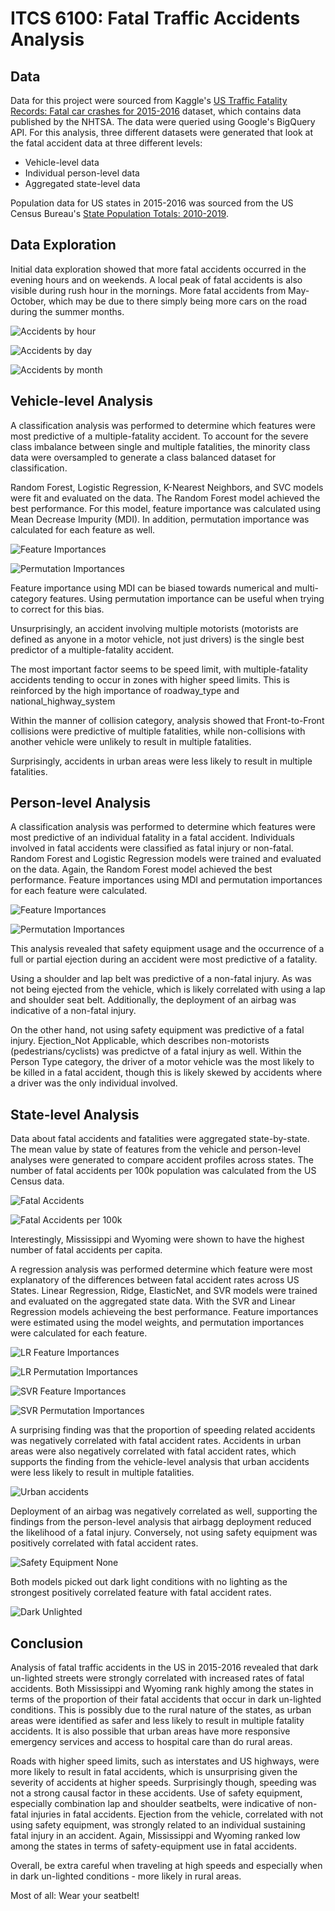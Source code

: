 # ITCS 6100: Fatal Traffic Accidents Analysis

## Data
Data for this project were sourced from Kaggle's [US Traffic Fatality Records:
Fatal car crashes for 2015-2016](https://www.kaggle.com/usdot/nhtsa-traffic-fatalities) dataset, which contains data published by the NHTSA.
The data were queried using Google's BigQuery API. For this analysis, three different datasets were generated that look at the fatal accident data at three different levels:
- Vehicle-level data
- Individual person-level data
- Aggregated state-level data

Population data for US states in 2015-2016 was sourced from the US Census Bureau's [State Population Totals: 2010-2019](https://www.census.gov/data/datasets/time-series/demo/popest/2010s-state-total.html).

## Data Exploration

Initial data exploration showed that more fatal accidents occurred in the evening hours and on weekends.
A local peak of fatal accidents is also visible during rush hour in the mornings.
More fatal accidents from May-October, which may be due to there simply being more cars on the road during the summer months.

![Accidents by hour](accidents/visualizations/accidents_by_hour.png)

![Accidents by day](accidents/visualizations/accidents_by_day.png)

![Accidents by month](accidents/visualizations/accidents_by_month.png)

## Vehicle-level Analysis
A classification analysis was performed to determine which features were most predictive of a multiple-fatality accident.
To account for the severe class imbalance between single and multiple fatalities, the minority class data were oversampled to generate a class balanced dataset for classification.

Random Forest, Logistic Regression, K-Nearest Neighbors, and SVC models were fit and evaluated on the data.
The Random Forest model achieved the best performance. For this model, feature importance was calculated using Mean Decrease Impurity (MDI).
In addition, permutation importance was calculated for each feature as well.

![Feature Importances](accidents/visualizations/feature_importances_rf.png)

![Permutation Importances](accidents/visualizations/permutation_importances_rf_test.png)

Feature importance using MDI can be biased towards numerical and multi-category features.
Using permutation importance can be useful when trying to correct for this bias.

Unsurprisingly, an accident involving multiple motorists (motorists are defined as anyone in a motor vehicle, not just drivers)
is the single best predictor of a multiple-fatality accident.

The most important factor seems to be speed limit, with multiple-fatality accidents tending to occur in zones with higher speed limits.
This is reinforced by the high importance of roadway_type and national_highway_system

Within the manner of collision category, analysis showed that Front-to-Front collisions were predictive of multiple fatalities, while
non-collisions with another vehicle were unlikely to result in multiple fatalities.

Surprisingly, accidents in urban areas were less likely to result in multiple fatalities.

## Person-level Analysis
A classification analysis was performed to determine which features were most predictive of an individual fatality in a fatal accident.
Individuals involved in fatal accidents were classified as fatal injury or non-fatal.
Random Forest and Logistic Regression models were trained and evaluated on the data. Again, the Random Forest model achieved the best performance.
Feature importances using MDI and permutation importances for each feature were calculated.

![Feature Importances](persons/visualizations/feature_importances_rf.png)

![Permutation Importances](persons/visualizations/permutation_importances_rf_test.png)

This analysis revealed that safety equipment usage and the occurrence of a full or partial ejection during an accident were most predictive of a fatality.

Using a shoulder and lap belt was predictive of a non-fatal injury. As was not being ejected from the vehicle, which is likely correlated with using a lap and shoulder seat belt.
Additionally, the deployment of an airbag was indicative of a non-fatal injury.

On the other hand, not using safety equipment was predictive of a fatal injury. Ejection_Not Applicable, which describes non-motorists (pedestrians/cyclists) was predictve of a fatal injury as well.
Within the Person Type category, the driver of a motor vehicle was the most likely to be killed in a fatal accident, though this is likely skewed by accidents where a driver was the only individual involved.

## State-level Analysis
Data about fatal accidents and fatalities were aggregated state-by-state. The mean value by state of features from the vehicle and person-level analyses were generated to compare accident profiles across states.
The number of fatal accidents per 100k population was calculated from the US Census data.

![Fatal Accidents](states/visualizations/choropleth_fatal_accidents_by_state.png)

![Fatal Accidents per 100k](states/visualizations/choropleth_fatal_accidents_by_state_per_100k.png)

Interestingly, Mississippi and Wyoming were shown to have the highest number of fatal accidents per capita.

A regression analysis was performed determine which feature were most explanatory of the differences between fatal accident rates across US States.
Linear Regression, Ridge, ElasticNet, and SVR models were trained and evaluated on the aggregated state data. With the SVR and Linear Regression models achieveing the best performance.
Feature importances were estimated using the model weights, and permutation importances were calculated for each feature.

![LR Feature Importances](states/visualizations/feature_importances_linreg.png)

![LR Permutation Importances](states/visualizations/permutation_importances_linreg_test.png)

![SVR Feature Importances](states/visualizations/feature_importances_svr.png)

![SVR Permutation Importances](states/visualizations/permutation_importances_svr_test.png)

A surprising finding was that the proportion of speeding related accidents was negatively correlated with fatal accident rates.
Accidents in urban areas were also negatively correlated with fatal accident rates,
which supports the finding from the vehicle-level analysis that urban accidents were less likely to result in multiple fatalities.

![Urban accidents](states/visualizations/accidents_per_100k_vs_land_use_urban.png)

Deployment of an airbag was negatively correlated as well, supporting the findings from the person-level analysis that airbagg deployment reduced the likelihood of a fatal injury.
Conversely, not using safety equipment was positively correlated with fatal accident rates.

![Safety Equipment None](states/visualizations/accidents_per_100k_vs_safety_equipment_use_None%20Used.png)

Both models picked out dark light conditions with no lighting as the strongest positively correlated feature with fatal accident rates.

![Dark Unlighted](states/visualizations/accidents_per_100k_vs_light_condition_Dark%20–%20Not%20Lighted.png)

## Conclusion

Analysis of fatal traffic accidents in the US in 2015-2016 revealed that dark un-lighted streets were strongly correlated with increased rates of fatal accidents.
Both Mississippi and Wyoming rank highly among the states in terms of the proportion of their fatal accidents that occur in dark un-lighted conditions.
This is possibly due to the rural nature of the states, as urban areas were identified as safer and less likely to result in multiple fatality accidents.
It is also possible that urban areas have more responsive emergency services and access to hospital care than do rural areas.

Roads with higher speed limits, such as interstates and US highways, were more likely to result in fatal accidents, which is unsurprising given the severity of accidents at higher speeds.
Surprisingly though, speeding was not a strong causal factor in these accidents. Use of safety equipment,
especially combination lap and shoulder seatbelts, were indicative of non-fatal injuries in fatal accidents.
Ejection from the vehicle, correlated with not using safety equipment, was strongly related to an individual sustaining fatal injury in an accident.
Again, Mississippi and Wyoming ranked low among the states in terms of safety-equipment use in fatal accidents.

Overall, be extra careful when traveling at high speeds and especially when in dark un-lighted conditions - more likely in rural areas. 

Most of all: Wear your seatbelt!
